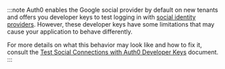 <!-- markdownlint-disable MD041 -->

:::note
Auth0 enables the Google social provider by default on new tenants and offers you developer keys to test logging in with [social identity providers](/connections/identity-providers-social). However, these developer keys have some limitations that may cause your application to behave differently.

For more details on what this behavior may look like and how to fix it, consult the [Test Social Connections with Auth0 Developer Keys](/connections/social/devkeys#limitations-of-developer-keys) document.
:::
